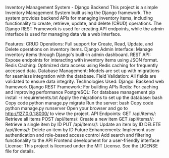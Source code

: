 Inventory Management System - Django Backend
This project is a simple Inventory Management System built using the Django framework. The system provides backend APIs for managing inventory items, including functionality to create, retrieve, update, and delete (CRUD) operations. The Django REST Framework is used for creating API endpoints, while the admin interface is used for managing data via a web interface.

Features:
CRUD Operations: Full support for Create, Read, Update, and Delete operations on inventory items.
Django Admin Interface: Manage inventory items through Django's built-in admin dashboard.
REST API: Expose endpoints for interacting with inventory items using JSON format.
Redis Caching: Optimized data access using Redis caching for frequently accessed data.
Database Management: Models are set up with migrations for seamless integration with the database.
Field Validation: All fields are validated to ensure data integrity.
Technologies Used:
Django: Backend web framework
Django REST Framework: For building APIs
Redis: For caching and improving performance
PostgreSQL: For database management
pip install -r requirements.txt
Apply the migrations to set up the database:
bash
Copy code
python manage.py migrate
Run the server:
bash
Copy code
python manage.py runserver
Open your browser and go to http://127.0.0.1:8000/ to view the project.
API Endpoints:
GET /api/items/: Retrieve all items
POST /api/items/: Create a new item
GET /api/items/<id>/: Retrieve a single item by ID
PUT /api/items/<id>/: Update an item by ID
DELETE /api/items/<id>/: Delete an item by ID
Future Enhancements:
Implement user authentication and role-based access control
Add search and filtering functionality to the API
Frontend development for a user-friendly interface
License:
This project is licensed under the MIT License. See the LICENSE file for details.
